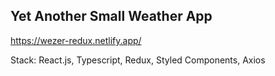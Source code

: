 ## Yet Another Small Weather App 
https://wezer-redux.netlify.app/

Stack: React.js, Typescript, Redux, Styled Components, Axios 